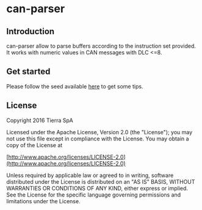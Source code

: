 # can-parser

## Introduction

can-parser allow to parse buffers according to the instruction set provided.
It works with numeric values in CAN messages with DLC <=8.

## Get started

Please follow the seed available [here](https://github.com/tierratelematics/can-parser) to get some tips.

## License

Copyright 2016 Tierra SpA

Licensed under the Apache License, Version 2.0 (the "License");
you may not use this file except in compliance with the License.
You may obtain a copy of the License at

[http://www.apache.org/licenses/LICENSE-2.0](http://www.apache.org/licenses/LICENSE-2.0)

Unless required by applicable law or agreed to in writing, software
distributed under the License is distributed on an "AS IS" BASIS,
WITHOUT WARRANTIES OR CONDITIONS OF ANY KIND, either express or implied.
See the License for the specific language governing permissions and
limitations under the License.